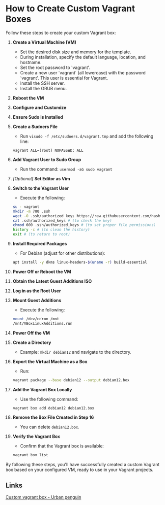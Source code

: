 # How to Create Custom Vagrant Boxes

Follow these steps to create your custom Vagrant box:

1. **Create a Virtual Machine (VM)**

   - Set the desired disk size and memory for the template.
   - During installation, specify the default language, location, and hostname.
   - Set the root password to 'vagrant'.
   - Create a new user 'vagrant' (all lowercase) with the password 'vagrant'. This user is essential for Vagrant.
   - Install the SSH server.
   - Install the GRUB menu.

2. **Reboot the VM**

3. **Configure and Customize**

4. **Ensure Sudo is Installed**

5. **Create a Sudoers File**

   - Run `visudo -f /etc/sudoers.d/vagrant.tmp` and add the following line:

   ```
   vagrant ALL=(root) NOPASSWD: ALL
   ```

6. **Add Vagrant User to Sudo Group**

   - Run the command: `usermod -aG sudo vagrant`

7. *[Optional]* **Set Editor as Vim**

8. **Switch to the Vagrant User**

   - Execute the following:

   ```sh
   su - vagrant
   mkdir -m 700 .ssh
   wget -O .ssh/authorized_keys https://raw.githubusercontent.com/hashicorp/vagrant/master/keys/vagrant.pub
   cat .ssh/authorized_keys # (to check the key)
   chmod 600 .ssh/authorized_keys # (to set proper file permissions)
   history -c # (to clean the history)
   exit # (to return to root)
   ```

9. **Install Required Packages**

   - For Debian (adjust for other distributions):

   ```sh
   apt install -y dkms linux-headers-$(uname -r) build-essential
   ```

10. **Power Off or Reboot the VM**

11. **Obtain the Latest Guest Additions ISO**

12. **Log in as the Root User**

13. **Mount Guest Additions**

    - Execute the following:

    ```sh
    mount /dev/cdrom /mnt
    /mnt/VBoxLinuxAdditions.run
    ```

14. **Power Off the VM**

15. **Create a Directory**

    - Example: `mkdir debian12` and navigate to the directory.

16. **Export the Virtual Machine as a Box**

    - Run:

    ```sh
    vagrant package --base debian12 --output debian12.box
    ```

17. **Add the Vagrant Box Locally**

    - Use the following command:

    ```sh
    vagrant box add debian12 debian12.box
    ```

18. **Remove the Box File Created in Step 16**

    - You can delete `debian12.box`.

19. **Verify the Vagrant Box**

    - Confirm that the Vagrant box is available:

    ```sh
    vagrant box list
    ```

By following these steps, you'll have successfully created a custom Vagrant box based on your configured VM, ready to use in your Vagrant projects.



## Links
[Custom vagrant box - Urban penguin](https://youtu.be/Wqtlj9osK0g)